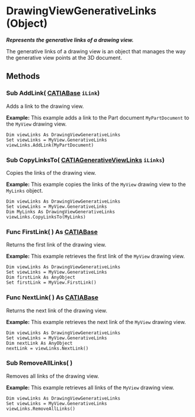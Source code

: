 # DrawingViewGenerativeLinks (Object)

**_Represents the generative links of a drawing view._**

The generative links of a drawing view is an object that manages the way the generative view points at the 3D document.

## Methods

### Sub **AddLink**( [CATIABase](../System/interface_AnyObject_17321.md)  `iLink`)

Adds a link to the drawing view.

**Example:**      This example adds a link to the Part document `MyPartDocument` to the `MyView` drawing view.

```VBScript
Dim viewLinks As DrawingViewGenerativeLinks
Set viewLinks = MyView.GenerativeLinks
viewLinks.AddLink(MyPartDocument)

```

### Sub **CopyLinksTo**( [CATIAGenerativeViewLinks](../DraftingInterfaces/interface_DrawingViewGenerativeLinks_142664.md)  `iLinks`)

Copies the links of the drawing view.

**Example:**      This example copies the links of the `MyView` drawing view to the `MyLinks` object.

```VBScript
Dim viewLinks As DrawingViewGenerativeLinks
Set viewLinks = MyView.GenerativeLinks
Dim MyLinks As DrawingViewGenerativeLinks
viewLinks.CopyLinksTo(MyLinks)

```

### Func **FirstLink**( ) As [CATIABase](../System/interface_AnyObject_17321.md)

Returns the first link of the drawing view.

**Example:**      This example retrieves the first link of the `MyView` drawing view.

```VBScript
Dim viewLinks As DrawingViewGenerativeLinks
Set viewLinks = MyView.GenerativeLinks
Dim firstLink As AnyObject
Set firstLink = MyView.FirstLink()

```

### Func **NextLink**( ) As [CATIABase](../System/interface_AnyObject_17321.md)

Returns the next link of the drawing view.

**Example:**      This example retrieves the next link of the `MyView` drawing view.

```VBScript
Dim viewLinks As DrawingViewGenerativeLinks
Set viewLinks = MyView.GenerativeLinks
Dim nextLink As AnyObject
nextLink = viewLinks.NextLink()

```

### Sub **RemoveAllLinks**( )

Removes all links of the drawing view.

**Example:**      This example retrieves all links of the `MyView` drawing view.

```VBScript
Dim viewLinks As DrawingViewGenerativeLinks
Set viewLinks = MyView.GenerativeLinks
viewLinks.RemoveAllLinks()

```